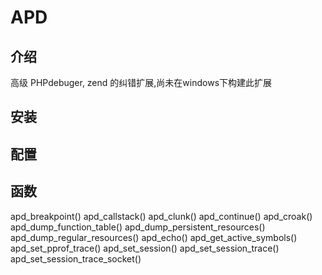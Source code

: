 # APD

## 介绍

高级 PHPdebuger, zend 的纠错扩展,尚未在windows下构建此扩展

## 安装

## 配置

## 函数

apd_breakpoint() apd_callstack() apd_clunk() apd_continue() apd_croak() apd_dump_function_table() apd_dump_persistent_resources() apd_dump_regular_resources() apd_echo() apd_get_active_symbols() apd_set_pprof_trace() apd_set_session() apd_set_session_trace() apd_set_session_trace_socket()